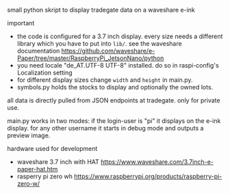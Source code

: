 small python skript to display tradegate data on a waveshare e-ink

important

 * the code is configured for a 3.7 inch display. every size needs a different library which you have to put into `lib/`. see the waveshare documentation https://github.com/waveshare/e-Paper/tree/master/RaspberryPi_JetsonNano/python
 * you need locale "de_AT.UTF-8 UTF-8" installed. do so in raspi-config's Localization setting
 * for different display sizes change `width` and `height` in main.py.
 * symbols.py holds the stocks to display and optionally the owned lots.

all data is directly pulled from JSON endpoints at tradegate. only for private use.

main.py works in two modes: if the login-user is "pi" it displays on the e-ink display. for any other username it starts in debug mode and outputs a preview image.

hardware used for development

 * waveshare 3.7 inch with HAT https://www.waveshare.com/3.7inch-e-paper-hat.htm
 * rasperry pi zero wh https://www.raspberrypi.org/products/raspberry-pi-zero-w/
